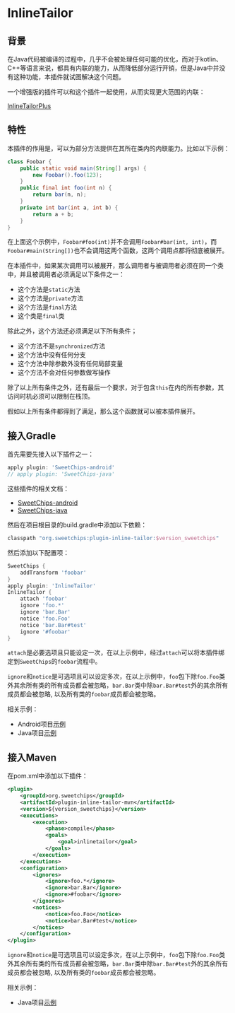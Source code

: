 # InlineTailor

## 背景

在Java代码被编译的过程中，几乎不会被处理任何可能的优化，而对于kotlin、C++等语言来说，都具有内联的能力，从而降低部分运行开销，但是Java中并没有这种功能，本插件就试图解决这个问题。

一个增强版的插件可以和这个插件一起使用，从而实现更大范围的内联：

[InlineTailorPlus](../plugin-inline-tailor-plus/README.md)

## 特性

本插件的作用是，可以为部分方法提供在其所在类内的内联能力。比如以下示例：

``` java
class Foobar {
    public static void main(String[] args) {
        new Foobar().foo(123);
    }
    public final int foo(int n) {
        return bar(n, n);
    }
    private int bar(int a, int b) {
        return a + b;
    }
}
```

在上面这个示例中，`Foobar#foo(int)`并不会调用`Foobar#bar(int, int)`，而`Foobar#main(String[])`也不会调用这两个函数，这两个调用点都将彻底被展开。

在本插件中，如果某次调用可以被展开，那么调用者与被调用者必须在同一个类中，并且被调用者必须满足以下条件之一：

- 这个方法是`static`方法
- 这个方法是`private`方法
- 这个方法是`final`方法
- 这个类是`final`类

除此之外，这个方法还必须满足以下所有条件；

- 这个方法不是`synchronized`方法
- 这个方法中没有任何分支
- 这个方法中除参数外没有任何局部变量
- 这个方法不会对任何参数做写操作

除了以上所有条件之外，还有最后一个要求，对于包含`this`在内的所有参数，其访问时机必须可以限制在栈顶。

假如以上所有条件都得到了满足，那么这个函数就可以被本插件展开。

## 接入Gradle

首先需要先接入以下插件之一：

``` groovy
apply plugin: 'SweetChips-android'
// apply plugin: 'SweetChips-java'
```

这些插件的相关文档：

- [SweetChips-android](../gradle-android/README.md)
- [SweetChips-java](../gradle-java/README.md)

然后在项目根目录的build.gradle中添加以下依赖：

``` groovy
classpath "org.sweetchips:plugin-inline-tailor:$version_sweetchips"
```

然后添加以下配置项：

``` groovy
SweetChips {
    addTransform 'foobar'
}
apply plugin: 'InlineTailor'
InlineTailor {
    attach 'foobar'
    ignore 'foo.*'
    ignore 'bar.Bar'
    notice 'foo.Foo'
    notice 'bar.Bar#test'
    ignore '#foobar'
}
```

`attach`是必要选项且只能设定一次，在以上示例中，经过`attach`可以将本插件绑定到`SweetChips`的`foobar`流程中。

`ignore`和`notice`是可选项且可以设定多次，在以上示例中，`foo`包下除`foo.Foo`类外其余所有类的所有成员都会被忽略，`bar.Bar`类中除`bar.Bar#test`外的其余所有成员都会被忽略, 以及所有类的`foobar`成员都会被忽略。

相关示例：

- Android项目[示例](../demo-app/config/plugin.gradle)
- Java项目[示例](../demo-main/config/plugin.gradle)

## 接入Maven

在pom.xml中添加以下插件：

``` xml
<plugin>
    <groupId>org.sweetchips</groupId>
    <artifactId>plugin-inline-tailor-mvn</artifactId>
    <version>${version_sweetchips}</version>
    <executions>
        <execution>
            <phase>compile</phase>
            <goals>
                <goal>inlinetailor</goal>
            </goals>
        </execution>
    </executions>
    <configuration>
        <ignores>
            <ignore>foo.*</ignore>
            <ignore>bar.Bar</ignore>
            <ignore>#foobar</ignore>
        </ignores>
        <notices>
            <notice>foo.Foo</notice>
            <notice>bar.Bar#test</notice>
        </notices>
    </configuration>
</plugin>
```

`ignore`和`notice`是可选项且可以设定多次，在以上示例中，`foo`包下除`foo.Foo`类外其余所有类的所有成员都会被忽略，`bar.Bar`类中除`bar.Bar#test`外的其余所有成员都会被忽略, 以及所有类的`foobar`成员都会被忽略。

相关示例：

- Java项目[示例](../demo-main/pom.xml)
